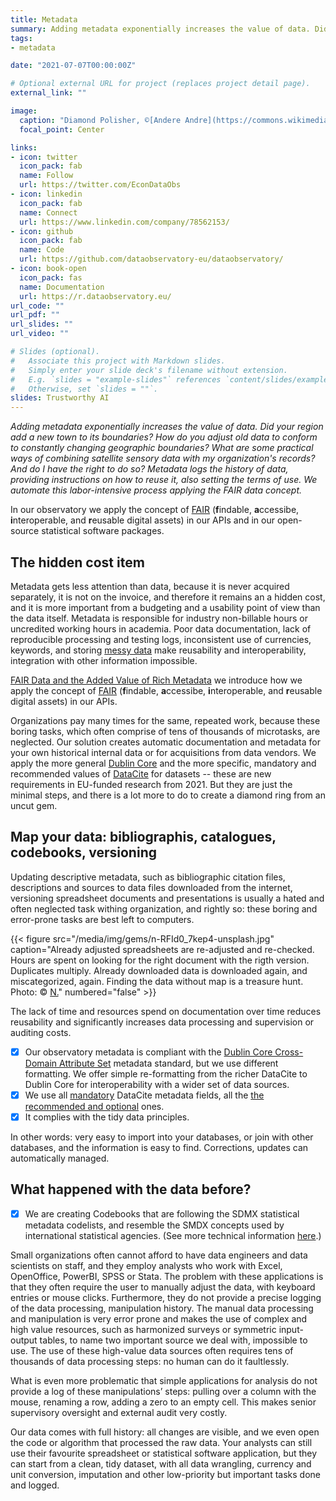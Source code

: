 ```yaml
---
title: Metadata
summary: Adding metadata exponentially increases the value of data. Did somebody already adjust old data to conform to constantly changing geographic boundaries? What are some practical ways of combining satellite sensory data with my organization's records? And do I have the right to do so? Metadata logs the history of data, providing instructions on how to reuse it, also setting the terms of use. We automate this labor-intensive process applying the FAIR data concept.
tags:
- metadata

date: "2021-07-07T00:00:00Z"

# Optional external URL for project (replaces project detail page).
external_link: ""

image:
  caption: "Diamond Polisher, ©[Andere Andre](https://commons.wikimedia.org/w/index.php?curid=4770037)"
  focal_point: Center

links:
- icon: twitter
  icon_pack: fab
  name: Follow
  url: https://twitter.com/EconDataObs
- icon: linkedin
  icon_pack: fab
  name: Connect
  url: https://www.linkedin.com/company/78562153/
- icon: github
  icon_pack: fab
  name: Code
  url: https://github.com/dataobservatory-eu/dataobservatory/
- icon: book-open
  icon_pack: fas
  name: Documentation
  url: https://r.dataobservatory.eu/
url_code: ""
url_pdf: ""
url_slides: ""
url_video: ""

# Slides (optional).
#   Associate this project with Markdown slides.
#   Simply enter your slide deck's filename without extension.
#   E.g. `slides = "example-slides"` references `content/slides/example-slides.md`.
#   Otherwise, set `slides = ""`.
slides: Trustworthy AI
---
```


*Adding metadata exponentially increases the value of data. Did your region add a new town to its boundaries? How do you adjust old data to conform to constantly changing geographic boundaries? What are some practical ways of combining satellite sensory data with my organization's records? And do I have the right to do so? Metadata logs the history of data, providing instructions on how to reuse it, also setting the terms of use. We automate this labor-intensive process applying the FAIR data concept.*

In our observatory we apply the concept of [FAIR](#FAIR) (**f**indable, **a**ccessibe, **i**nteroperable, and **r**eusable digital assets) in our APIs and in our open-source statistical software packages. 

## The hidden cost item

Metadata gets less attention than data, because it is never acquired separately, it is not on the invoice, and therefore it remains an a hidden cost, and it is more important from a budgeting and a usability point of view than the data itself. Metadata is responsible for industry non-billable hours or uncredited working hours in academia. Poor data documentation, lack of reproducible processing and testing logs, inconsistent use of currencies, keywords, and storing [messy data](#messy-data) make reusability and interoperability, integration with other information impossible. 

[FAIR Data and the Added Value of Rich Metadata](#FAIR-data) we introduce how we apply the concept of [FAIR](#FAIR) (**f**indable, **a**ccessibe, **i**nteroperable, and **r**eusable digital assets) in our APIs. 

Organizations pay many times for the same, repeated work, because these boring tasks, which often comprise of tens of thousands of microtasks, are neglected. Our solution creates automatic documentation and metadata for your own historical internal data or for acquisitions from data vendors. We apply the more general [Dublin Core](#Dublin-Core) and the more specific, mandatory and recommended values of [DataCite](#DataCite) for datasets -- these are new requirements in EU-funded research from 2021. But they are just the minimal steps, and there is a lot more to do to create a diamond ring from an uncut gem.

## Map your data: bibliographis, catalogues, codebooks, versioning

Updating descriptive metadata, such as bibliographic citation files, descriptions and sources to data files downloaded from the internet, versioning spreadsheet documents and presentations is usually a hated and often neglected task withing organization, and rightly so: these boring and error-prone tasks are best left to computers. 

{{< figure src="/media/img/gems/n-RFId0_7kep4-unsplash.jpg" caption="Already adjusted spreadsheets are re-adjusted and re-checked. Hours are spent on looking for the right document with the rigth version. Duplicates multiply. Already downloaded data is downloaded again, and miscategorized, again. Finding the data without map is a treasure hunt. Photo: © [N.](https://unsplash.com/photos/RFId0_7kep4?utm_source=unsplash)" numbered="false" >}}

The lack of time and resources spend on documentation over time reduces reusability and significantly increases data processing and supervision or auditing costs. 

- [x] Our observatory metadata is compliant with the [Dublin Core Cross-Domain Attribute Set](https://www.dublincore.org/specifications/dublin-core/cross-domain-attribute/) metadata standard, but we use different formatting. We offer simple re-formatting from the richer DataCite to Dublin Core for interoperability with a wider set of data sources.
- [x] We use all [mandatory](https://support.datacite.org/docs/datacite-metadata-schema-v44-mandatory-properties) DataCite metadata fields, all the [the recommended and optional](https://support.datacite.org/docs/datacite-metadata-schema-v44-recommended-and-optional-properties) ones. 
- [x] It complies with the tidy data principles.  

In other words: very easy to import into your databases, or join with other databases, and the information is easy to find.  Corrections, updates can automatically managed.


## What happened with the data before?


- [x] We are creating Codebooks that are following the SDMX statistical metadata codelists, and resemble the SMDX concepts used by international statistical agencies. (See more technical information [here](https://r.dataobservatory.eu/articles/codebook.html).)

Small organizations often cannot afford to have data engineers and data scientists on staff, and they employ analysts who work with Excel, OpenOffice, PowerBI, SPSS or Stata.  The problem with these applications is that they often require the user to manually adjust the data, with keyboard entries or mouse clicks.  Furthermore, they do not provide a precise logging of the data processing, manipulation history.
The manual data processing and manipulation is very error prone and makes the use of complex and high value resources, such as harmonized surveys or symmetric input-output tables, to name two important source we deal with, impossible to use.  The use of these high-value data sources often requires tens of thousands of data processing steps: no human can do it faultlessly.

What is even more problematic that simple applications for analysis do not provide a log of these manipulations’ steps: pulling over a column with the mouse, renaming a row, adding a zero to an empty cell. This makes senior supervisory oversight and external audit very costly. 

Our data comes with full history: all changes are visible, and we even open the code or algorithm that processed the raw data.  Your analysts can still use their favourite spreadsheet or statistical software application, but they can start from a clean, tidy dataset, with all data wrangling, currency and unit conversion, imputation and other low-priority but important tasks done and logged.
